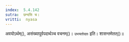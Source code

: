 ```yaml
---
index:  5.4.142
sutra:  छन्दसि च।
vritti:  nyasa
---
```


अवयोऽर्थम्(), असंख्यापूर्वपदार्थञ्च वचनम्()। `उभयतोदतः` इति। शासन्तमेतत्()॥
